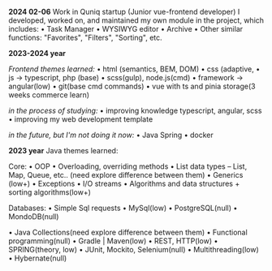 **2024 02-06**
Work in Quniq startup (Junior vue-frontend developer)
I developed, worked on, and maintained my own module in the project, which includes:
• Task Manager
• WYSIWYG editor
• Archive
• Other similar functions: "Favorites", "Filters", "Sorting", etc.

**2023-2024 year**

*Frontend themes learned:*
• html (semantics, BEM, DOM)
• css (adaptive, 
• js -> typescript, php (base)
• scss(gulp), node.js(cmd)
• framework -> angular(low)
• git(base cmd commands)
• vue with ts and pinia storage(3 weeks commerce learn)


*in the process of studying:*
• improving knowledge typescript, angular, scss
• improving my web development template

*in the future, but I'm not doing it now:*
• Java Spring
• docker










**2023 year**
Java themes learned:

Core:
• OOP
• Overloading, overriding methods
• List data types – List, Map, Queue, etc.. (need explore difference between them)
• Generics (low+)
• Exceptions
• I/O streams
• Algorithms and data structures + sorting algorithms(low+)

Databases:
• Simple Sql requests
• MySql(low)
• PostgreSQL(null)
• MondoDB(null)

• Java Collections(need explore difference between them)
• Functional programming(null)
• Gradle | Maven(low)
• REST, HTTP(low)
• SPRING(theory, low)
• JUnit, Mockito, Selenium(null)
• Multithreading(low)
• Hybernate(null)
